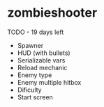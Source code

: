 # zombieshooter
TODO - 19 days left

- Spawner
- HUD (with bullets)
- Serializable vars
- Reload mechanic
- Enemy type
- Enemy multiple hitbox
- Dificulty
- Start screen
